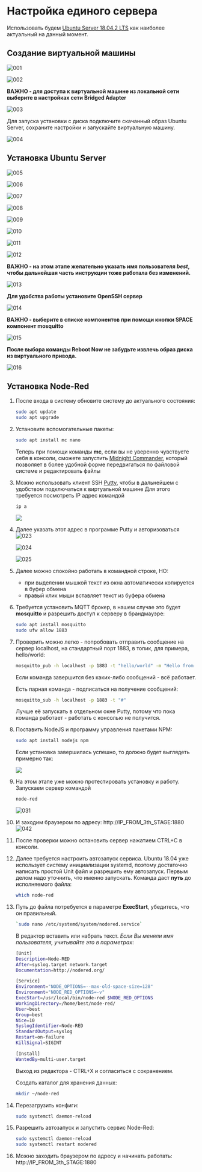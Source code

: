 # Настройка единого сервера

Использовать будем [Ubuntu Server 18.04.2 LTS](https://www.ubuntu.com/download/server)  как наиболее актуальный на данный момент.

## Создание виртуальной машины

![001](img/en/11/001.png)

![002](img/en/11/002.png)



**ВАЖНО - для доступа к виртуальной машине из локальной сети выберите в настройках сети Bridged Adapter**

![003](img/en/11/003.png)

Для запуска установки с диска подключите скачанный образ Ubuntu Server, сохраните настройки и запускайте виртуальную машину.

![004](img/en/11/004.png)



## Установка Ubuntu Server

![005](img/en/11/005.png)

![006](img/en/11/006.png)

![007](img/en/11/007.png)

![008](img/en/11/008.png)

![009](img/en/11/009.png)

![010](img/en/11/010.png)

![011](img/en/11/011.png)

![012](img/en/11/012.png)

**ВАЖНО - на этом этапе желательно указать имя пользователя *best*, чтобы дальнейшая часть инструкции тоже работала без изменений.**

![013](img/en/11/013.png)

**Для удобства работы установите OpenSSH сервер**

![014](img/en/11/014.png)

**ВАЖНО - выберите в списке компонентов при помощи кнопки SPACE компонент mosquitto**

![015](img/en/11/015.png)

**После выбора команды Reboot Now не забудьте извлечь образ диска из виртуального привода.**

![016](img/en/11/016.png)

## Установка Node-Red

1. После входа в систему  обновите систему до актуального состояния:

   ```bash
   sudo apt update
   sudo apt upgrade
   ```


2. Установите вспомогательные пакеты:

   ```bash
   sudo apt install mc nano
   ```

   Теперь при помощи команды **mc**, если вы не уверенно чувствуете себя в консоли, сможете запустить [Midnight Commander](https://en.wikipedia.org/wiki/Midnight_Commander), который позволяет в более удобной форме передвигаться по файловой системе и редактировать файлы

3. Можно использовать клиент SSH [Putty](https://the.earth.li/~sgtatham/putty/latest/w32/putty.exe), чтобы в дальнейшем с удобством подключаться к виртуальной машине
   Для этого требуется посмотреть IP адрес командой

   ```bash
   ip a
   ```

   ![](img/en/11/ip.png)

4. Далее указать этот адрес в программе Putty и авторизоваться
   ![023](img/en/11/023.png)

   ![024](img/en/11/024.png)

   ![025](img/en/11/025.png)

5. Далее можно спокойно работать в командной строке, НО:

   - при выделении мышкой текст из окна автоматически копируется в буфер обмена
   - правый клик мыши вставляет текст из буфера обмена

6. Требуется установить MQTT  брокер, в нашем случае это будет **mosquitto** и разрешить доступ к серверу в брандмауэре:

   ```bash
   sudo apt install mosquitto
   sudo ufw allow 1883
   ```

7. Проверить можно легко - попробовать отправить сообщение на сервер localhost, на стандартный порт 1883, в топик, для примера, hello/world:

   ```bash
   mosquitto_pub -h localhost -p 1883 -t "hello/world" -m "Hello from ME"
   ```

   Если команда завершится без каких-либо сообщений - всё работает.

   Есть парная команда - подписаться на получение сообщений:

   ```bash
   mosquitto_sub -h localhost -p 1883 -t "#"
   ```

   Лучше её запускать в отдельном окне Putty, потому что пока команда работает -  работать с консолью не получится.

8. Поставить NodeJS и программу управления пакетами NPM:

   ```bash
   sudo apt install nodejs npm
   ```

   Если установка завершилась успешно, то должно будет выглядеть примерно так:

   ![](img/en/11/030.png)

9. На этом этапе уже можно протестировать установку и работу. Запускаем сервер командой

   ```bash
   node-red
   ```

   ![031](img/en/11/031.png)

10. И заходим браузером по адресу: http://IP_FROM_3th_STAGE:1880
   ![042](img/en/11/042.png)

11. После проверки можно остановить сервер нажатием CTRL+C в консоли.

12. Далее требуется настроить автозапуск сервиса. Ubuntu 18.04 уже использует систему инициализации systemd, поэтому достаточно написать простой Unit файл и разрешить ему автозапуск.  Первым делом надо уточнить, что именно запускать. Команда даст **путь** до исполняемого файла: 

    ```bash
    which node-red
    ```

    

13. Путь до файла потребуется в параметре **ExecStart**, убедитесь, что он правильный.

    ```bash
    `sudo nano /etc/systemd/system/nodered.service`
    ```

    В редактор вставить или набрать текст. *Если Вы меняли имя пользователя, учитывайте это в параметрах*:

    ```bash
    [Unit]
    Description=Node-RED
    After=syslog.target network.target
    Documentation=http://nodered.org/
    
    [Service]
    Environment="NODE_OPTIONS=--max-old-space-size=128"
    Environment="NODE_RED_OPTIONS=-v"
    ExecStart=/usr/local/bin/node-red $NODE_RED_OPTIONS
    WorkingDirectory=/home/best/node-red/
    User=best
    Group=best
    Nice=10
    SyslogIdentifier=Node-RED
    StandardOutput=syslog
    Restart=on-failure
    KillSignal=SIGINT
    
    [Install]
    WantedBy=multi-user.target
    ```

    Выход из редактора - CTRL+X  и согласиться с сохранением.

    Создать каталог для хранения данных:

    ```bash
    mkdir ~/node-red
    ```

    

14. Перезагрузить конфиги:

    ```bash
    sudo systemctl daemon-reload
    ```

    

15. Разрешить автозапуск и запустить сервис Node-Red:

    ```bash
    sudo systemctl daemon-reload
    sudo systemctl restart nodered
    ```

    

16. Можно заходить браузером по адресу и начинать работать: 
    http://IP_FROM_3th_STAGE:1880